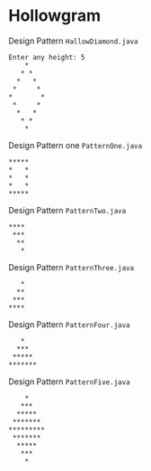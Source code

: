 # Hollowgram

Design Pattern `HallowDiamond.java`
```
Enter any height: 5
    *    
   * *   
  *   *  
 *     * 
*       *
 *     * 
  *   *  
   * *   
    *    
```

Design Pattern one `PatternOne.java`

```
*****
*   *
*   *
*   *
*****
```

Design Pattern `PatternTwo.java`

```
****
 ***
  **
   *
```
Design Pattern `PatternThree.java`

```
   *
  **
 ***
****
```

Design Pattern `PatternFour.java`
```
   *
  ***
 *****
*******
```

Design Pattern `PatternFive.java`
```
    *
   ***
  *****
 *******
*********
 *******
  *****
   ***
    *
```
